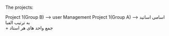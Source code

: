 The projects: 

Project 1(Group B) --> user Management
Project 1(Group A) -->  اسامی اساتید به ترتیب الفبا           
                                     +
                     جمع واحد های هر استاد     